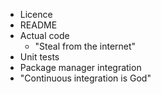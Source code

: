 - Licence
- README
- Actual code
    - "Steal from the internet"
- Unit tests
- Package manager integration
- "Continuous integration is God"
